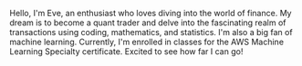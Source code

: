 
Hello, I'm Eve, an enthusiast who loves diving into the world of finance. My dream is to become a quant trader and delve into the fascinating realm of transactions using coding, mathematics, and statistics. I'm also a big fan of machine learning. Currently, I'm enrolled in classes for the AWS Machine Learning Specialty certificate. Excited to see how far I can go! 
